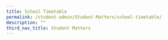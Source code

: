 ```yaml
---
title: School Timetable
permalink: /student-admin/Student-Matters/school-timetable/
description: ""
third_nav_title: Student Matters
---
```

